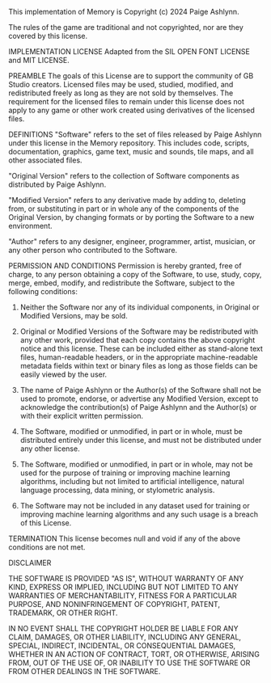 This implementation of Memory is Copyright (c) 2024 Paige Ashlynn.

The rules of the game are traditional and not copyrighted,
nor are they covered by this license.


IMPLEMENTATION LICENSE
Adapted from the SIL OPEN FONT LICENSE and MIT LICENSE.


PREAMBLE
The goals of this License are to support the community of
GB Studio creators.  Licensed files may be used, studied,
modified, and redistributed freely as long as they are not
sold by themselves.  The requirement for the licensed files
to remain under this license does not apply to any game
or other work created using derivatives of the licensed
files.


DEFINITIONS
"Software" refers to the set of files released by Paige
Ashlynn under this license in the Memory repository.
This includes code, scripts, documentation, graphics,
game text, music and sounds, tile maps, and all other
associated files.

"Original Version" refers to the collection of Software
components as distributed by Paige Ashlynn.

"Modified Version" refers to any derivative made by adding
to, deleting from, or substituting in part or in whole any of
the components of the Original Version, by changing formats
or by porting the Software to a new environment.

"Author" refers to any designer, engineer, programmer,
artist, musician, or any other person who contributed to
the Software.


PERMISSION AND CONDITIONS
Permission is hereby granted, free of charge, to any person
obtaining a copy of the Software, to use, study, copy, merge,
embed, modify, and redistribute the Software, subject to
the following conditions:

1) Neither the Software nor any of its individual components,
in Original or Modified Versions, may be sold.

2) Original or Modified Versions of the Software may be
redistributed with any other work, provided that each copy contains
the above copyright notice and this license. These can be included
either as stand-alone text files, human-readable headers, or in
the appropriate machine-readable metadata fields within text or
binary files as long as those fields can be easily viewed by the user.

3) The name of Paige Ashlynn or the Author(s) of the Software
shall not be used to promote, endorse, or advertise any Modified
Version, except to acknowledge the contribution(s) of Paige
Ashlynn and the Author(s) or with their explicit written
permission.

4) The Software, modified or unmodified, in part or in whole,
must be distributed entirely under this license, and must not be
distributed under any other license. 

5) The Software, modified or unmodified, in part or in whole,
may not be used for the purpose of training or improving machine
learning algorithms, including but not limited to artificial
intelligence, natural language processing, data mining, or
stylometric analysis.

6) The Software may not be included in any dataset used for
training or improving machine learning algorithms and
any such usage is a breach of this License.


TERMINATION
This license becomes null and void if any of the above
conditions are not met.


DISCLAIMER

THE SOFTWARE IS PROVIDED "AS IS", WITHOUT WARRANTY OF ANY KIND,
EXPRESS OR IMPLIED, INCLUDING BUT NOT LIMITED TO ANY WARRANTIES
OF MERCHANTABILITY, FITNESS FOR A PARTICULAR PURPOSE, AND
NONINFRINGEMENT OF COPYRIGHT, PATENT, TRADEMARK, OR OTHER RIGHT.

IN NO EVENT SHALL THE COPYRIGHT HOLDER BE LIABLE FOR ANY CLAIM,
DAMAGES, OR OTHER LIABILITY, INCLUDING ANY GENERAL, SPECIAL,
INDIRECT, INCIDENTAL, OR CONSEQUENTIAL DAMAGES, WHETHER IN AN
ACTION OF CONTRACT, TORT, OR OTHERWISE, ARISING FROM, OUT OF THE
USE OF, OR INABILITY TO USE THE SOFTWARE OR FROM OTHER DEALINGS
IN THE SOFTWARE.

